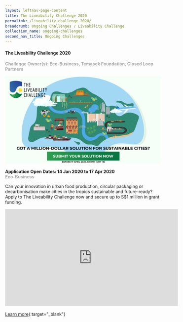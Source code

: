 ```yaml
---
layout: leftnav-page-content
title: The Liveability Challenge 2020
permalink: /liveability-challenge-2020/
breadcrumb: Ongoing Challenges / Liveability Challenge
collection_name: ongoing-challenges
second_nav_title: Ongoing Challenges
---
```



#### The Liveability Challenge 2020<br>

<font color="#a9a9a9"><b>Challenge Owner(s): Eco-Business, Temasek Foundation, Closed Loop Partners</b></font>

![1](/images/TLC-2020-SocialMedia-1920x1080.jpg)

**Application Open Dates: 14 Jan 2020 to 17 Apr 2020**<br>
<font color="#a9a9a9"><b>Eco-Business</b></font>

Can your innovation in urban food production, circular packaging or decarbonisation make cities in the tropics sustainable and future-ready? Apply to The Liveability Challenge now and secure up to S$1 million in grant funding.

<iframe width="560" height="315" align="justify" src="https://www.youtube.com/embed/glvDT7ApcBY" frameborder="0" allow="accelerometer; autoplay; encrypted-media; gyroscope; picture-in-picture" allowfullscreen></iframe>

[Learn more](http://bit.ly/theliveabilitychallenge2020){:target="_blank"}
